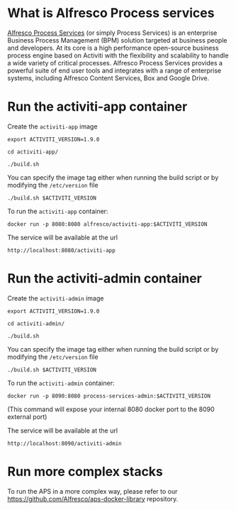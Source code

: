 # What is Alfresco Process services

[Alfresco Process Services](https://www.alfresco.com/platform/process-services-bpm) (or simply Process Services) is an enterprise Business Process Management (BPM) solution targeted at business people and developers. At its core is a high performance open-source business process engine based on Activiti with the flexibility and scalability to handle a wide variety of critical processes. Alfresco Process Services provides a powerful suite of end user tools and integrates with a range of enterprise systems, including Alfresco Content Services, Box and Google Drive.


# Run the activiti-app container

Create the `activiti-app` image

 `export ACTIVITI_VERSION=1.9.0`

 `cd activiti-app/`

 `./build.sh`

You can specify the image tag either when running the build script or by modifying the `/etc/version` file

 `
 ./build.sh $ACTIVITI_VERSION
 `

To run the `activiti-app` container:

`docker run -p 8080:8080 alfresco/activiti-app:$ACTIVITI_VERSION`

The service will be available at the url

`http://localhost:8080/activiti-app`

# Run the activiti-admin container

Create the `activiti-admin` image

 `export ACTIVITI_VERSION=1.9.0`

`cd activiti-admin/`

`./build.sh`


You can specify the image tag either when running the build script or by modifying the `/etc/version` file

 `./build.sh $ACTIVITI_VERSION`

To run the `activiti-admin` container:

`docker run -p 8090:8080 process-services-admin:$ACTIVITI_VERSION`

(This command will expose your internal 8080 docker port to the 8090 external port)

The service will be available at the url

`http://localhost:8090/activiti-admin`

# Run more complex stacks

To run the APS in a more complex way, please refer to our https://github.com/Alfresco/aps-docker-library repository.